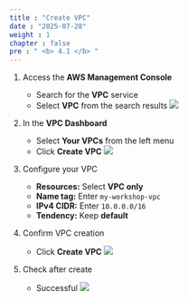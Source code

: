 ```yaml
---
title : "Create VPC"
date : "2025-07-28"
weight : 1
chapter : false
pre : " <b> 4.1 </b> "
---
```


1. Access the **AWS Management Console**
    - Search for the **VPC** service
    - Select **VPC** from the search results
    ![](/images/4.VPC/1.png)
2. In the **VPC Dashboard**
    - Select **Your VPCs** from the left menu
    - Click **Create VPC**
    ![](/images/4.VPC/2.png)
3. Configure your VPC
    - **Resources:** Select **VPC only**
    - **Name tag:** Enter `my-workshop-vpc`
    - **IPv4 CIDR:** Enter `10.0.0.0/16`
    - **Tendency:** Keep **default**

4. Confirm VPC creation
    - Click **Create VPC**
    ![](/images/4.VPC/3.png)
5. Check after create
    - Successful
    ![](/images/4.VPC/4.png)